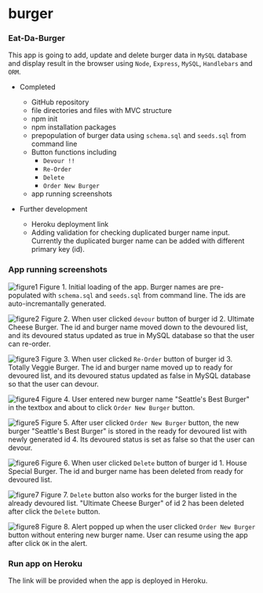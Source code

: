 # burger
### Eat-Da-Burger

This app is going to add, update and delete burger data in `MySQL` database and display result in the browser using `Node`, `Express`, `MySQL`, `Handlebars` and `ORM`.

* Completed
  * GitHub repository
  * file directories and files with MVC structure
  * npm init
  * npm installation packages
  * prepopulation of burger data using `schema.sql` and `seeds.sql` from command line
  * Button functions including
    * `Devour !!`
    * `Re-Order`
    * `Delete`
    * `Order New Burger`
  * app running screenshots

* Further development
  * Heroku deployment link
  * Adding validation for checking duplicated burger name input. Currently the duplicated burger name can be added with different primary key (id).

### App running screenshots
![figure1](./public/assets/img/screenshot1.jpg)
Figure 1. Initial loading of the app. Burger names are pre-populated with `schema.sql` and `seeds.sql` from command line. The ids are auto-incremantally generated.

![figure2](./public/assets/img/screenshot2.jpg)
Figure 2. When user clicked `devour` button of burger id 2. Ultimate Cheese Burger. The id and burger name moved down to the devoured list, and its devoured status updated as true in MySQL database so that the user can re-order.

![figure3](./public/assets/img/screenshot3.jpg)
Figure 3. When user clicked `Re-Order` button of burger id 3. Totally Veggie Burger. The id and burger name moved up to ready for devoured list, and its devoured status updated as false in MySQL database so that the user can devour.

![figure4](./public/assets/img/screenshot4.jpg)
Figure 4. User entered new burger name "Seattle's Best Burger" in the textbox and about to click `Order New Burger` button.

![figure5](./public/assets/img/screenshot5.jpg)
Figure 5. After user clicked `Order New Burger` button, the new burger "Seattle's Best Burger" is stored in the ready for devoured list with newly generated id 4. Its devoured status is set as false so that the user can devour.


![figure6](./public/assets/img/screenshot6.jpg)
Figure 6. When user clicked `Delete` button of burger id 1. House Special Burger. The id and burger name has been deleted from ready for devoured list.


![figure7](./public/assets/img/screenshot7.jpg)
Figure 7. `Delete` button also works for the burger listed in the already devoured list. "Ultimate Cheese Burger" of id 2 has been deleted after click the `Delete` button.

![figure8](./public/assets/img/screenshot8.jpg)
Figure 8. Alert popped up when the user clicked `Order New Burger` button without entering new burger name. User can resume using the app after click `OK` in the alert.

### Run app on Heroku
The link will be provided when the app is deployed in Heroku.